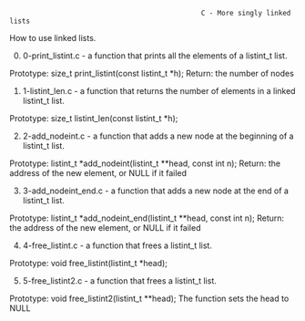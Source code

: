                                                    C - More singly linked lists
How to use linked lists.

0. 0-print_listint.c - a function that prints all the elements of a listint_t list.

Prototype: size_t print_listint(const listint_t *h);
Return: the number of nodes

1. 1-listint_len.c - a function that returns the number of elements in a linked listint_t list.

Prototype: size_t listint_len(const listint_t *h);

2. 2-add_nodeint.c - a function that adds a new node at the beginning of a listint_t list.

Prototype: listint_t *add_nodeint(listint_t **head, const int n);
Return: the address of the new element, or NULL if it failed

3. 3-add_nodeint_end.c - a function that adds a new node at the end of a listint_t list.

Prototype: listint_t *add_nodeint_end(listint_t **head, const int n);
Return: the address of the new element, or NULL if it failed

4. 4-free_listint.c - a function that frees a listint_t list.

Prototype: void free_listint(listint_t *head);

5. 5-free_listint2.c - a function that frees a listint_t list.

Prototype: void free_listint2(listint_t **head);
The function sets the head to NULL 
